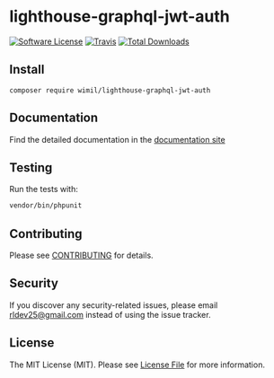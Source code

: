 # lighthouse-graphql-jwt-auth

[![Software License](https://img.shields.io/badge/license-MIT-brightgreen.svg?style=flat-square)](LICENSE.md)
[![Travis](https://img.shields.io/travis/wimil/lighthouse-graphql-jwt-auth.svg?style=flat-square)]()
[![Total Downloads](https://img.shields.io/packagist/dt/wimil/lighthouse-graphql-jwt-auth.svg?style=flat-square)](https://packagist.org/packages/wimil/lighthouse-graphql-jwt-auth)

## Install
`composer require wimil/lighthouse-graphql-jwt-auth`

## Documentation
Find the detailed documentation in the [documentation site](https://lighthouse-graphql-jwt-auth.netlify.app/#/)

## Testing
Run the tests with:

``` bash
vendor/bin/phpunit
```

## Contributing
Please see [CONTRIBUTING](CONTRIBUTING.md) for details.

## Security
If you discover any security-related issues, please email rldev25@gmail.com instead of using the issue tracker.

## License
The MIT License (MIT). Please see [License File](/LICENSE.md) for more information.